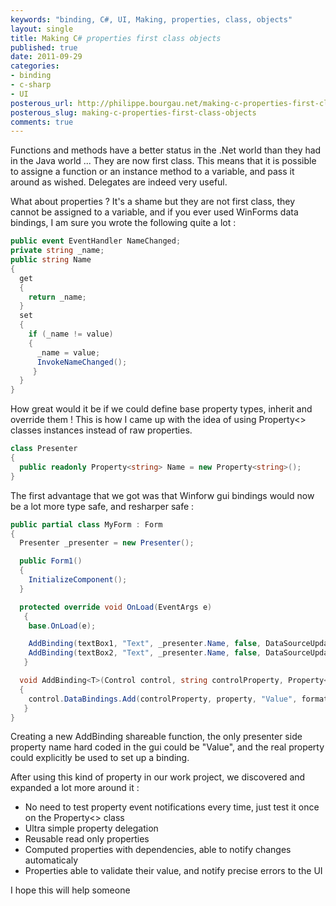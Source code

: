 ```yaml
---
keywords: "binding, C#, UI, Making, properties, class, objects"
layout: single
title: Making C# properties first class objects
published: true
date: 2011-09-29
categories:
- binding
- c-sharp
- UI
posterous_url: http://philippe.bourgau.net/making-c-properties-first-class-objects
posterous_slug: making-c-properties-first-class-objects
comments: true
---
```

Functions and methods have a better status in the .Net world than they had in the Java world ... They are now first class. This means that it is possible to assigne a function or an instance method to a variable, and pass it around as wished. Delegates are indeed very useful.

What about properties ? It's a shame but they are not first class, they cannot be assigned to a variable, and if you ever used WinForms data bindings, I am sure you wrote the following quite a lot :

```c#
public event EventHandler NameChanged;
private string _name;
public string Name
{
  get
  {
    return _name;
  }
  set
  {
    if (_name != value)
    {
      _name = value;
      InvokeNameChanged();
     }
  }
}
```

How great would it be if we could define base property types, inherit and override them ! This is how I came up with the idea of using Property<> classes instances instead of raw properties.

```c#
class Presenter
{
  public readonly Property<string> Name = new Property<string>();
}
```

The first advantage that we got was that Winforw gui bindings would now be a lot more type safe, and resharper safe :

```c#
public partial class MyForm : Form
{
  Presenter _presenter = new Presenter();

  public Form1()
  {
    InitializeComponent();
  }

  protected override void OnLoad(EventArgs e)
   {
    base.OnLoad(e);

    AddBinding(textBox1, "Text", _presenter.Name, false, DataSourceUpdateMode.OnPropertyChanged);
    AddBinding(textBox2, "Text", _presenter.Name, false, DataSourceUpdateMode.OnPropertyChanged);
   }

  void AddBinding<T>(Control control, string controlProperty, Property<T> property, bool formattingEnabled, DataSourceUpdateMode dataSourceUpdateMode)
  {
    control.DataBindings.Add(controlProperty, property, "Value", formattingEnabled, dataSourceUpdateMode);
   }
}
```

Creating a new AddBinding shareable function, the only presenter side property name hard coded in the gui could be "Value", and the real property could explicitly be used to set up a binding.<p /> After using this kind of property in our work project, we discovered and expanded a lot more around it :


* No need to test property event notifications every time, just test it once on the Property<> class
* Ultra simple property delegation</li><li>Reusable read only properties
* Computed properties with dependencies, able to notify changes automaticaly
* Properties able to validate their value, and notify precise errors to the UI

I hope this will help someone

